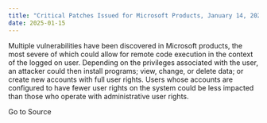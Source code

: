 ```yaml
---
title: "Critical Patches Issued for Microsoft Products, January 14, 2025"
date: 2025-01-15
---
```


Multiple vulnerabilities have been discovered in Microsoft products, the most severe of which could allow for remote code execution in the context of the logged on user. Depending on the privileges associated with the user, an attacker could then install programs; view, change, or delete data; or create new accounts with full user rights. Users whose accounts are configured to have fewer user rights on the system could be less impacted than those who operate with administrative user rights.

Go to Source
